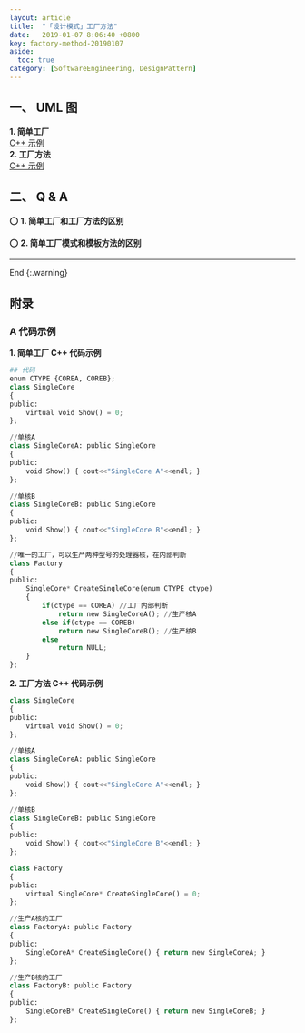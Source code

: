 ```yaml
---
layout: article
title:  "「设计模式」工厂方法"
date:   2019-01-07 8:06:40 +0800
key: factory-method-20190107
aside:
  toc: true
category: [SoftwareEngineering, DesignPattern]
---
```


## 一、 UML 图
**1. 简单工厂**  
[C++ 示例](#simple_factory_cpp)    
**2. 工厂方法**  
[C++ 示例](#factory_method_cpp)  

## 二、 Q & A
:o: **1. 简单工厂和工厂方法的区别**  

:o: **2. 简单工厂模式和模板方法的区别**  

-------------------  
 End
{:.warning}  


## 附录

### A 代码示例
<span id="simple_factory_cpp">**1. 简单工厂 C++ 代码示例**</span>  

```python
## 代码
enum CTYPE {COREA, COREB};    
class SingleCore   
{   
public:   
    virtual void Show() = 0;
};   

//单核A   
class SingleCoreA: public SingleCore   
{   
public:   
    void Show() { cout<<"SingleCore A"<<endl; }   
};   

//单核B   
class SingleCoreB: public SingleCore   
{   
public:   
    void Show() { cout<<"SingleCore B"<<endl; }   
};   

//唯一的工厂，可以生产两种型号的处理器核，在内部判断   
class Factory   
{   
public:    
    SingleCore* CreateSingleCore(enum CTYPE ctype)   
    {   
        if(ctype == COREA) //工厂内部判断   
            return new SingleCoreA(); //生产核A   
        else if(ctype == COREB)   
            return new SingleCoreB(); //生产核B   
        else   
            return NULL;   
    }   
};   
```

<span id="factory_method_cpp">**2. 工厂方法 C++ 代码示例**</span>  

```python
class SingleCore   
{   
public:   
    virtual void Show() = 0;
};   

//单核A   
class SingleCoreA: public SingleCore   
{   
public:   
    void Show() { cout<<"SingleCore A"<<endl; }   
};   

//单核B   
class SingleCoreB: public SingleCore   
{   
public:   
    void Show() { cout<<"SingleCore B"<<endl; }   
};   

class Factory   
{   
public:   
    virtual SingleCore* CreateSingleCore() = 0;
};   

//生产A核的工厂   
class FactoryA: public Factory   
{   
public:   
    SingleCoreA* CreateSingleCore() { return new SingleCoreA; }   
};   

//生产B核的工厂   
class FactoryB: public Factory   
{   
public:   
    SingleCoreB* CreateSingleCore() { return new SingleCoreB; }   
};   
```
